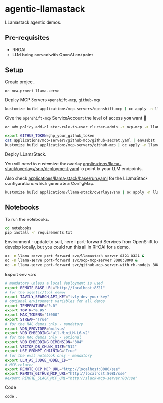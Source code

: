 # agentic-llamastack

LLamastack agentic demos.

## Pre-requisites

- RHOAI
- LLM being served with OpenAI endpoint

## Setup

Create project.

```bash
oc new-proect llama-serve
```

Deploy MCP Servers `openshift-mcp`, `github-mcp`

```bash
kustomize build applications/mcp-servers/openshift-mcp | oc apply -n llama-serve -f-
```

Give the `openshift-mcp` ServiceAccount the level of access you want 🫨

```bash
oc adm policy add-cluster-role-to-user cluster-admin -z ocp-mcp -n llama-serve
```

```bash
export GITHUB_TOKEN=ghp_your_github_token
cat applications/mcp-servers/github-mcp/github-secret.yaml | envsubst | oc apply -f-
kustomize build applications/mcp-servers/github-mcp | oc apply -n llama-serve -f-
```

Deploy LLamaStack.

You will need to customize the overlay [applications/llama-stack/overlays/sno/deployment.yaml](applications/llama-stack/overlays/sno/deployment.yaml) to point to your LLM endpoints.

Also check [applications/llama-stack/base/run.yaml](applications/llama-stack/base/run.yaml) for the LLamaStack configurations which generate a ConfigMap.

```bash
kustomize build applications/llama-stack/overlays/sno | oc apply -n llama-serve -f-
```

## Notebooks

To run the notebooks.

```bash
cd notebooks
pip install -r requirements.txt
```

Environment - update to suit, here i port-forward Services from OpenShift to develop locally, but you could run this all in RHOAI for a demo.

```bash
oc -n llama-serve port-forward svc/llamastack-server 8321:8321 &
oc -n llama-serve port-forward svc/ocp-mcp-server 8080:8000 &
oc -n llama-serve port-forward svc/github-mcp-server-with-rh-nodejs 8081:80 &
```

Export env vars

```bash
# mandatory unless a local deployment is used
export REMOTE_BASE_URL="http://localhost:8321"
# for the agentic/tool demos
export TAVILY_SEARCH_API_KEY="tvly-dev-your-key"
# optional environment variables for all demos
export TEMPERATURE="0.0"
export TOP_P="0.95"
export MAX_TOKENS="15000"
export STREAM="True"
# for the RAG demos only - mandatory
export VDB_PROVIDER="milvus"
export VDB_EMBEDDING="all-MiniLM-L6-v2"
# for the RAG demos only - optional
export VDB_EMBEDDING_DIMENSION="384"
export VECTOR_DB_CHUNK_SIZE="512"
export USE_PROMPT_CHAINING="True"
# for the eval notebook only - mandatory
export LLM_AS_JUDGE_MODEL_ID=""
# MCP-related
export REMOTE_OCP_MCP_URL="http://localhost:8080/sse"
export REMOTE_GITHUB_MCP_URL="http://localhost:8081/sse"
#export REMOTE_SLACK_MCP_URL="http://slack-mcp-server:80/sse"
```

Code

```bash
code .
```
